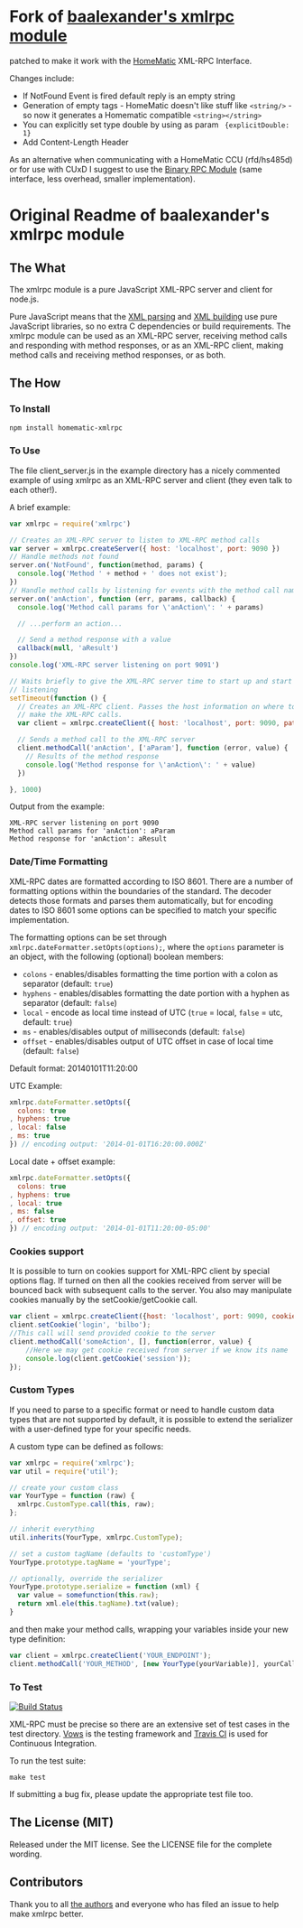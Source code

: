 # Fork of [baalexander's xmlrpc module](https://github.com/baalexander/node-xmlrpc/) 

patched to make it work with the [HomeMatic](http://www.homematic.com) XML-RPC Interface.

Changes include:
* If NotFound Event is fired default reply is an empty string
* Generation of empty tags - HomeMatic doesn't like stuff like ```<string/>``` - so now it generates a Homematic compatible ```<string></string>```
* You can explicitly set type double by using as param ``` {explicitDouble: 1}```
* Add Content-Length Header

As an alternative when communicating with a HomeMatic CCU (rfd/hs485d) or for use with CUxD I suggest to use the [Binary RPC Module](https://github.com/hobbyquaker/binrpc) (same interface, less overhead, smaller implementation).

# Original Readme of baalexander's xmlrpc module

## The What

The xmlrpc module is a pure JavaScript XML-RPC server and client for node.js.

Pure JavaScript means that the [XML parsing](https://github.com/isaacs/sax-js)
and [XML building](https://github.com/robrighter/node-xml) use pure JavaScript
libraries, so no extra C dependencies or build requirements. The xmlrpc module
can be used as an XML-RPC server, receiving method calls and responding with
method responses, or as an XML-RPC client, making method calls and receiving
method responses, or as both.


## The How

### To Install

```bash
npm install homematic-xmlrpc
```

### To Use

The file client_server.js in the example directory has a nicely commented
example of using xmlrpc as an XML-RPC server and client (they even talk to each
other!).

A brief example:

```javascript
var xmlrpc = require('xmlrpc')

// Creates an XML-RPC server to listen to XML-RPC method calls
var server = xmlrpc.createServer({ host: 'localhost', port: 9090 })
// Handle methods not found
server.on('NotFound', function(method, params) {
  console.log('Method ' + method + ' does not exist');
})
// Handle method calls by listening for events with the method call name
server.on('anAction', function (err, params, callback) {
  console.log('Method call params for \'anAction\': ' + params)

  // ...perform an action...

  // Send a method response with a value
  callback(null, 'aResult')
})
console.log('XML-RPC server listening on port 9091')

// Waits briefly to give the XML-RPC server time to start up and start
// listening
setTimeout(function () {
  // Creates an XML-RPC client. Passes the host information on where to
  // make the XML-RPC calls.
  var client = xmlrpc.createClient({ host: 'localhost', port: 9090, path: '/'})

  // Sends a method call to the XML-RPC server
  client.methodCall('anAction', ['aParam'], function (error, value) {
    // Results of the method response
    console.log('Method response for \'anAction\': ' + value)
  })

}, 1000)
```

Output from the example:

```
XML-RPC server listening on port 9090
Method call params for 'anAction': aParam
Method response for 'anAction': aResult
```

### Date/Time Formatting

XML-RPC dates are formatted according to ISO 8601. There are a number of
formatting options within the boundaries of the standard. The decoder detects
those formats and parses them automatically, but for encoding dates to ISO
8601 some options can be specified to match your specific implementation.


The formatting options can be set through
```xmlrpc.dateFormatter.setOpts(options);```, where the ```options```
parameter is an object, with the following (optional) boolean members:

* ```colons``` - enables/disables formatting the time portion with a colon as
separator (default: ```true```)
* ```hyphens``` - enables/disables formatting the date portion with a hyphen
as separator (default: ```false```)
* ```local``` - encode as local time instead of UTC (```true``` = local,
```false``` = utc, default: ```true```)
* ```ms``` - enables/disables output of milliseconds (default: ```false```)
* ```offset``` - enables/disables output of UTC offset in case of local time
(default: ```false```)


Default format: 20140101T11:20:00


UTC Example:
```javascript
xmlrpc.dateFormatter.setOpts({
  colons: true
, hyphens: true
, local: false
, ms: true
}) // encoding output: '2014-01-01T16:20:00.000Z'
```

Local date + offset example:
```javascript
xmlrpc.dateFormatter.setOpts({
  colons: true
, hyphens: true
, local: true
, ms: false
, offset: true
}) // encoding output: '2014-01-01T11:20:00-05:00'
```

### Cookies support

It is possible to turn on cookies support for XML-RPC client by special options flag.
If turned on then all the cookies received from server will be bounced back with subsequent calls to the server.
You also may manipulate cookies manually by the setCookie/getCookie call.

```javascript
var client = xmlrpc.createClient({host: 'localhost', port: 9090, cookies: true});
client.setCookie('login', 'bilbo');
//This call will send provided cookie to the server
client.methodCall('someAction', [], function(error, value) {
    //Here we may get cookie received from server if we know its name
    console.log(client.getCookie('session'));
});

```

### Custom Types
If you need to parse to a specific format or need to handle custom data types
that are not supported by default, it is possible to extend the serializer
with a user-defined type for your specific needs.

A custom type can be defined as follows:
```javascript
var xmlrpc = require('xmlrpc');
var util = require('util');

// create your custom class
var YourType = function (raw) {
  xmlrpc.CustomType.call(this, raw);
};

// inherit everything
util.inherits(YourType, xmlrpc.CustomType);

// set a custom tagName (defaults to 'customType')
YourType.prototype.tagName = 'yourType';

// optionally, override the serializer
YourType.prototype.serialize = function (xml) {
  var value = somefunction(this.raw);
  return xml.ele(this.tagName).txt(value);
}
```

and then make your method calls, wrapping your variables inside your new type
definition:

```javascript
var client = xmlrpc.createClient('YOUR_ENDPOINT');
client.methodCall('YOUR_METHOD', [new YourType(yourVariable)], yourCallback);
```

### To Test

[![Build
Status](https://secure.travis-ci.org/baalexander/node-xmlrpc.png)](http://travis-ci.org/baalexander/node-xmlrpc)

XML-RPC must be precise so there are an extensive set of test cases in the test
directory. [Vows](http://vowsjs.org/) is the testing framework and [Travis
CI](http://travis-ci.org/baalexander/node-xmlrpc) is used for Continuous
Integration.

To run the test suite:

`make test`

If submitting a bug fix, please update the appropriate test file too.


## The License (MIT)

Released under the MIT license. See the LICENSE file for the complete wording.


## Contributors

Thank you to all [the
authors](https://github.com/baalexander/node-xmlrpc/graphs/contributors) and
everyone who has filed an issue to help make xmlrpc better.


